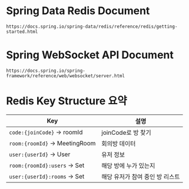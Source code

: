 # Spring Data Redis Document
```text
https://docs.spring.io/spring-data/redis/reference/redis/getting-started.html
```
# Spring WebSocket API Document
```text
https://docs.spring.io/spring-framework/reference/web/websocket/server.html
```
# Redis Key Structure 요약
| Key                                 | 설명                 |
| ----------------------------------- | ------------------ |
| `code:{joinCode}` → roomId          | joinCode로 방 찾기     |
| `room:{roomId}` → MeetingRoom       | 회의방 데이터            |
| `user:{userId}` → User              | 유저 정보              |
| `room:{roomId}:users` → Set<userId> | 해당 방에 누가 있는지       |
| `user:{userId}:rooms` → Set<roomId> | 해당 유저가 참여 중인 방 리스트 |

